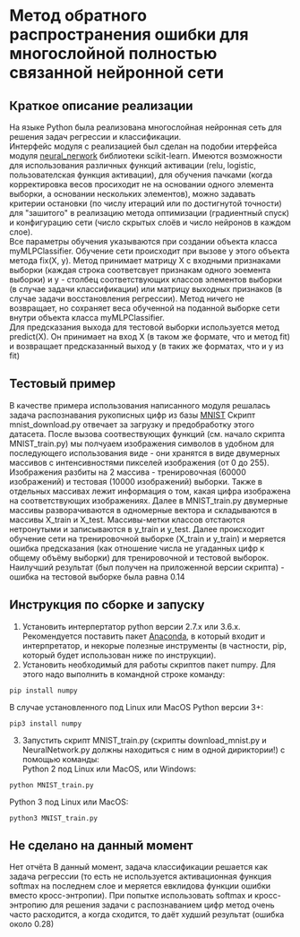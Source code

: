 # Метод обратного распространения ошибки для многослойной полностью связанной нейронной сети
## Краткое описание реализации
На языке Python была реализована многослойная нейронная сеть для решения задач регрессии и классификации.  
Интерфейс модуля с реализацией был сделан на подобии итерфейса модуля [neural_nerwork](http://scikit-learn.org/stable/modules/classes.html#module-sklearn.neural_network "neural_network module") библиотеки scikit-learn. 
Имеются возможности для использования различных функций активации (relu, logistic, пользователская функция активации), для обучения пачками (когда корректировка весов просиходит не на основании одного элемента выборки, а основании нескольких элементов), можно задавать критерии остановки (по числу итераций или по достигнутой точности) для "зашитого" в реализацию метода оптимизации (градиентный спуск) и конфигурацию сети (число скрытых слоёв и число нейронов в каждом слое).  
Все параметры обучения указываются при создании объекта класса myMLPClassifier. Обучение сети происходит при вызове у этого объекта метода fix(X, y). Метод принимает матрицу X с входными признаками выборки (каждая строка соответсвует признакам одного эоемента выборки) и y - столбец соответствующих классов элементов выборки (в случае задачи классификации) или матрицу выходных признаков (в случае задачи восстановления регрессии). Метод ничего не возвращает, но сохраняет веса обученной на поданной выборке сети внутри объекта класса myMLPClassifier.  
Для предсказания выхода для тестовой выборки используется метод predict(X). Он принимает на вход X (в таком же формате, что и метод fit) и возвращает предсказанный выход y (в таких же форматах, что и y из fit)
## Тестовый пример
В качестве примера использования написанного модуля решалась задача распознавания рукописных цифр из базы [MNIST](http://yann.lecun.com/exdb/mnist/ "MNIST dataset")
Скрипт mnist_download.py отвечает за загрузку и предобработку этого датасета. После вызова соотвествующих функций (см. начало скрипта MNIST_train.py) мы полчуаем изображения символов в удобном для последующего использования виде - они хранятся в виде двумерных массивов с интенсивностями пикселей изображения (от 0 до 255). Изображения разбиты на 2 массива - тренировочная (60000 изображений) и тестовая (10000 изображений) выборки. Также в отдельных массивах лежит информация о том, какая цифра изображена на соответствующих изображениях.  Далее в MNIST_train.py двумерные массивы разворачиваются в одномерные вектора и складываются в массивы X_train и X_test. Массивы-метки классов отстаются нетронутыми и записываются в y_train и y_test. Далее происходит обучение сети на тренировочной выборке (X_train и y_train) и меряется ошибка предсказания (как отношение числа не угаданных цифр к общему объёму выборки) для тренировочной и тестовой выборок.
Наилучший результат (был получен на приложенной версии скрипта) - ошибка на тестовой выборке была равна 0.14
## Инструкция по сборке и запуску
1. Установить интерпертатор python версии 2.7.x или 3.6.x. Рекомендуется поставить пакет [Anaconda](https://www.anaconda.com/download/ "Download Anaconda"), в который входит и интерпретатор, и некорые полезные инструменты (в частности, pip, который будет использован ниже по инструкции).
2. Установить необходимый для работы скриптов пакет numpy. Для этого надо выполнить в командной строке команду:
<pre><code>pip install numpy
</code></pre>
В случае установленного под Linux или MacOS Python версии 3+:
<pre><code>pip3 install numpy
</code></pre>
3. Запустить скрипт MNIST_train.py (скрипты download_mnist.py и NeuralNetwork.py должны находиться с ним в одной дириктории!) с помощью команды:  
Python 2 под Linux или MacOS, или Windows:
<pre><code>python MNIST_train.py
</code></pre>
Python 3 под Linux или MacOS:
<pre><code>python3 MNIST_train.py
</code></pre>
## Не сделано на данный момент
Нет отчёта
В данный момент, задача классификации решается как задача регрессии (то есть не используется активационная функция softmax на последнем  слое и меряется евклидова функции ошибки вместо кросс-энтропии). При попытке использовать softmax и кросс-энтропию для решения задачи с распознаванием цифр метод очень часто расходится, а когда сходится, то даёт худший результат (ошибка около 0.28)
